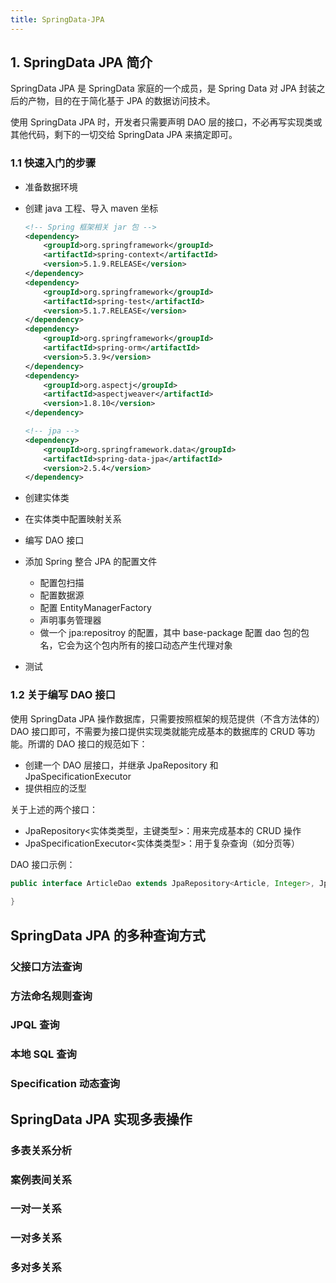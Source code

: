 ```yaml
---
title: SpringData-JPA
---
```


## 1. SpringData JPA 简介

SpringData JPA 是 SpringData 家庭的一个成员，是 Spring Data 对 JPA 封装之后的产物，目的在于简化基于 JPA 的数据访问技术。

使用 SpringData JPA 时，开发者只需要声明 DAO 层的接口，不必再写实现类或其他代码，剩下的一切交给 SpringData JPA 来搞定即可。

### 1.1 快速入门的步骤

- 准备数据环境

- 创建 java 工程、导入 maven 坐标

    ```xml
    <!-- Spring 框架相关 jar 包 -->
    <dependency>
        <groupId>org.springframework</groupId>
        <artifactId>spring-context</artifactId>
        <version>5.1.9.RELEASE</version>
    </dependency>
    <dependency>
        <groupId>org.springframework</groupId>
        <artifactId>spring-test</artifactId>
        <version>5.1.7.RELEASE</version>
    </dependency>
    <dependency>
        <groupId>org.springframework</groupId>
        <artifactId>spring-orm</artifactId>
        <version>5.3.9</version>
    </dependency>
    <dependency>
        <groupId>org.aspectj</groupId>
        <artifactId>aspectjweaver</artifactId>
        <version>1.8.10</version>
    </dependency>
    
    <!-- jpa -->
    <dependency>
        <groupId>org.springframework.data</groupId>
        <artifactId>spring-data-jpa</artifactId>
        <version>2.5.4</version>
    </dependency>
    ```

    

- 创建实体类

- 在实体类中配置映射关系

- 编写 DAO 接口

- 添加 Spring 整合 JPA 的配置文件

    - 配置包扫描
    - 配置数据源
    - 配置 EntityManagerFactory
    - 声明事务管理器
    - 做一个 jpa:repositroy 的配置，其中 base-package 配置 dao 包的包名，它会为这个包内所有的接口动态产生代理对象

- 测试

### 1.2 关于编写 DAO 接口

使用 SpringData JPA 操作数据库，只需要按照框架的规范提供（不含方法体的）DAO 接口即可，不需要为接口提供实现类就能完成基本的数据库的 CRUD 等功能。所谓的 DAO 接口的规范如下：

- 创建一个 DAO 层接口，并继承 JpaRepository 和 JpaSpecificationExecutor
- 提供相应的泛型

关于上述的两个接口：

- JpaRepository<实体类类型，主键类型>：用来完成基本的 CRUD 操作
- JpaSpecificationExecutor<实体类类型>：用于复杂查询（如分页等）

DAO 接口示例：

```java
public interface ArticleDao extends JpaRepository<Article, Integer>, JpaSpecificationExecutor<Article> {
    
}
```

## SpringData JPA 的多种查询方式

### 父接口方法查询

### 方法命名规则查询

### JPQL 查询

### 本地 SQL 查询

### Specification 动态查询

## SpringData JPA 实现多表操作

### 多表关系分析

### 案例表间关系

### 一对一关系

### 一对多关系

### 多对多关系
